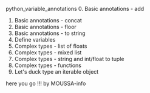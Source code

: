 python_variable_annotations
0. Basic annotations - add
1. Basic annotations - concat
2. Basic annotations - floor
3. Basic annotations - to string
4. Define variables
5. Complex types - list of floats
6. Complex types - mixed list
7. Complex types - string and int/float to tuple
8. Complex types - functions
9. Let's duck type an iterable object

here you go !!!
by MOUSSA-info

